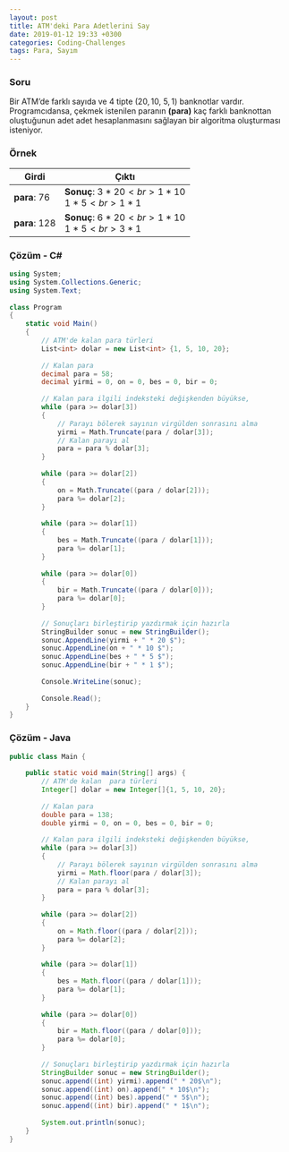```yaml
---
layout: post
title: ATM'deki Para Adetlerini Say
date: 2019-01-12 19:33 +0300
categories: Coding-Challenges
tags: Para, Sayım
---
```

### Soru
Bir ATM’de farklı sayıda ve 4 tipte (20$, 10$, 5$, 1$) banknotlar vardır. Programcıdansa, çekmek istenilen paranın **(para)** kaç farklı banknottan oluştuğunun adet adet hesaplanmasını sağlayan bir algoritma oluşturması isteniyor.

### Örnek

| Girdi         | Çıktı                                             |
|---------------|---------------------------------------------------|
| **para**: 76  | **Sonuç**: 3 * 20$<br>1 * 10$<br>1 * 5$<br>1 * 1$ |
| **para**: 128 | **Sonuç**: 6 * 20$<br>1 * 10$<br>1 * 5$<br>3 * 1$ |

### Çözüm - C#
```csharp
using System;
using System.Collections.Generic;
using System.Text;
 
class Program
{
    static void Main()
    {
        // ATM'de kalan para türleri
        List<int> dolar = new List<int> {1, 5, 10, 20};
 
        // Kalan para
        decimal para = 58;
        decimal yirmi = 0, on = 0, bes = 0, bir = 0;
 
        // Kalan para ilgili indeksteki değişkenden büyükse,
        while (para >= dolar[3])
        {
            // Parayı bölerek sayının virgülden sonrasını alma
            yirmi = Math.Truncate(para / dolar[3]);
            // Kalan parayı al
            para = para % dolar[3];
        }
 
        while (para >= dolar[2])
        {
            on = Math.Truncate((para / dolar[2]));
            para %= dolar[2];
        }
 
        while (para >= dolar[1])
        {
            bes = Math.Truncate((para / dolar[1]));
            para %= dolar[1];
        }
 
        while (para >= dolar[0])
        {
            bir = Math.Truncate((para / dolar[0]));
            para %= dolar[0];
        }
 
        // Sonuçları birleştirip yazdırmak için hazırla
        StringBuilder sonuc = new StringBuilder();
        sonuc.AppendLine(yirmi + " * 20 $");
        sonuc.AppendLine(on + " * 10 $");
        sonuc.AppendLine(bes + " * 5 $");
        sonuc.AppendLine(bir + " * 1 $");
 
        Console.WriteLine(sonuc);
 
        Console.Read();
    }
}
```

### Çözüm - Java
```java
public class Main {
 
    public static void main(String[] args) {
        // ATM'de kalan  para türleri
        Integer[] dolar = new Integer[]{1, 5, 10, 20};
 
        // Kalan para
        double para = 138;
        double yirmi = 0, on = 0, bes = 0, bir = 0;
 
        // Kalan para ilgili indeksteki değişkenden büyükse,
        while (para >= dolar[3])
        {
            // Parayı bölerek sayının virgülden sonrasını alma
            yirmi = Math.floor(para / dolar[3]);
            // Kalan parayı al
            para = para % dolar[3];
        }
 
        while (para >= dolar[2])
        {
            on = Math.floor((para / dolar[2]));
            para %= dolar[2];
        }
 
        while (para >= dolar[1])
        {
            bes = Math.floor((para / dolar[1]));
            para %= dolar[1];
        }
 
        while (para >= dolar[0])
        {
            bir = Math.floor((para / dolar[0]));
            para %= dolar[0];
        }
 
        // Sonuçları birleştirip yazdırmak için hazırla
        StringBuilder sonuc = new StringBuilder();
        sonuc.append((int) yirmi).append(" * 20$\n");
        sonuc.append((int) on).append(" * 10$\n");
        sonuc.append((int) bes).append(" * 5$\n");
        sonuc.append((int) bir).append(" * 1$\n");
 
        System.out.println(sonuc);
    }
}
```